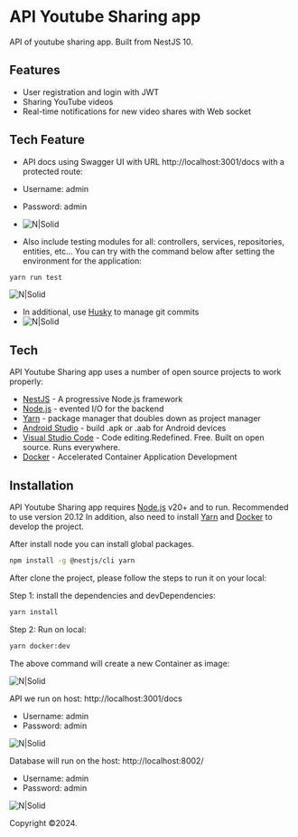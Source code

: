 
# API Youtube Sharing app
API of youtube sharing app. Built from NestJS 10.

## Features

- User registration and login with JWT
- Sharing YouTube videos
- Real-time notifications for new video shares with Web socket

## Tech Feature
- API docs using Swagger UI with URL http://localhost:3001/docs with a protected route:
- Username: admin
- Password: admin
- ![N|Solid](https://github.com/hoangchuongit/api-youtube-sharing-app/assets/24239781/0df4a9e8-c0e3-4494-804c-95da422569c1)

- Also include testing modules for all: controllers, services, repositories, entities, etc... You can try with the command below after setting the environment for the application:

```sh
yarn run test
```
![N|Solid](https://github.com/hoangchuongit/api-youtube-sharing-app/assets/24239781/cc67ae99-d745-4768-9607-e76168c72acc)

- In additional, use [Husky](https://typicode.github.io/husky/) to manage git commits
- ![N|Solid](https://github.com/hoangchuongit/api-youtube-sharing-app/assets/24239781/ec00c362-f23e-47f6-b9bc-86557b4c022d)

## Tech

API Youtube Sharing app uses a number of open source projects to work properly:

- [NestJS](https://nestjs.com/) - A progressive Node.js framework
- [Node.js](https://nodejs.org/) - evented I/O for the backend
- [Yarn](https://yarnpkg.com/) - package manager that doubles down as project manager
- [Android Studio](https://developer.android.com/studio) - build .apk or .aab for Android devices
- [Visual Studio Code](https://code.visualstudio.com/download) - Code editing.Redefined. Free. Built on open source. Runs everywhere.
- [Docker](https://www.docker.com/) - Accelerated Container Application Development

## Installation

API Youtube Sharing app requires [Node.js](https://nodejs.org/) v20+ and to run. Recommended to use version 20.12
In addition, also need to install [Yarn](https://yarnpkg.com/) and [Docker](https://www.docker.com/) to develop the project.

After install node you can install global packages.

```sh
npm install -g @nestjs/cli yarn
```

After clone the project, please follow the steps to run it on your local:

Step 1: install the dependencies and devDependencies:

```sh
yarn install
```

Step 2: Run on local:
```sh
yarn docker:dev
```

The above command will create a new Container as image:

![N|Solid](https://github.com/hoangchuongit/api-youtube-sharing-app/assets/24239781/4f8eced8-8592-4814-829c-5ab78f5c557c)


API we run on host: http://localhost:3001/docs
- Username: admin
- Password: admin
 
![N|Solid](https://github.com/hoangchuongit/api-youtube-sharing-app/assets/24239781/0df4a9e8-c0e3-4494-804c-95da422569c1)

Database will run on the host: http://localhost:8002/
- Username: admin
- Password: admin

![N|Solid](https://github.com/hoangchuongit/api-youtube-sharing-app/assets/24239781/c5e9757d-2b89-4f25-8c75-08a4391f26ae)

Copyright ©2024.
